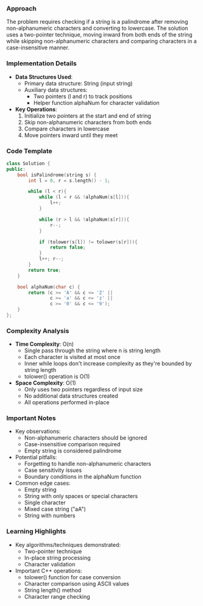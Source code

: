 
### Approach

The problem requires checking if a string is a palindrome after removing non-alphanumeric characters and converting to lowercase. The solution uses a two-pointer technique, moving inward from both ends of the string while skipping non-alphanumeric characters and comparing characters in a case-insensitive manner.

### Implementation Details

- **Data Structures Used**:
    - Primary data structure: String (input string)
    - Auxiliary data structures:
        - Two pointers (l and r) to track positions
        - Helper function alphaNum for character validation
- **Key Operations**:
    1. Initialize two pointers at the start and end of string
    2. Skip non-alphanumeric characters from both ends
    3. Compare characters in lowercase
    4. Move pointers inward until they meet

### Code Template
```cpp
class Solution {
public:
    bool isPalindrome(string s) {
        int l = 0, r = s.length() - 1;

        while (l < r){
            while (l < r && !alphaNum(s[l])){
                l++;
            }

            while (r > l && !alphaNum(s[r])){
                r--;
            }

            if (tolower(s[l]) != tolower(s[r])){
                return false;
            }
            l++; r--;
        }
        return true;
    }

    bool alphaNum(char c) {
        return (c >= 'A' && c <= 'Z' || 
                c >= 'a' && c <= 'z' || 
                c >= '0' && c <= '9');
    }
};
```

### Complexity Analysis

- **Time Complexity**: O(n)
    - Single pass through the string where n is string length
    - Each character is visited at most once
    - Inner while loops don't increase complexity as they're bounded by string length
    - tolower() operation is O(1)
- **Space Complexity**: O(1)
    - Only uses two pointers regardless of input size
    - No additional data structures created
    - All operations performed in-place

### Important Notes

- Key observations:
    - Non-alphanumeric characters should be ignored
    - Case-insensitive comparison required
    - Empty string is considered palindrome
- Potential pitfalls:
    - Forgetting to handle non-alphanumeric characters
    - Case sensitivity issues
    - Boundary conditions in the alphaNum function
- Common edge cases:
    - Empty string
    - String with only spaces or special characters
    - Single character
    - Mixed case string ("aA")
    - String with numbers

### Learning Highlights

- Key algorithms/techniques demonstrated:
    - Two-pointer technique
    - In-place string processing
    - Character validation
- Important C++ operations:
    - tolower() function for case conversion
    - Character comparison using ASCII values
    - String length() method
    - Character range checking

